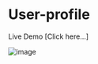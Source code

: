 # User-profile

Live Demo [Click here...]

![image](https://user-images.githubusercontent.com/81670997/173337787-cf3891fe-43ed-43e9-a003-339bf766cbc9.png)

